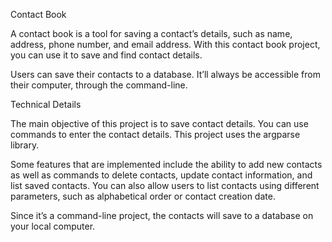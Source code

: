 Contact Book

A contact book is a tool for saving a contact’s details, such as name, address, phone number, and email address. With this contact book project, you can use it to save and find contact details.

Users can save their contacts to a database. It’ll always be accessible from their computer, through the command-line.

Technical Details

The main objective of this project is to save contact details. You can use commands to enter the contact details. This project uses the argparse library. 

Some features that are implemented include the ability to add new contacts as well as commands to delete contacts, update contact information, and list saved contacts. You can also allow users to list contacts using different parameters, such as alphabetical order or contact creation date.

Since it’s a command-line project, the contacts will save to a database on your local computer. 